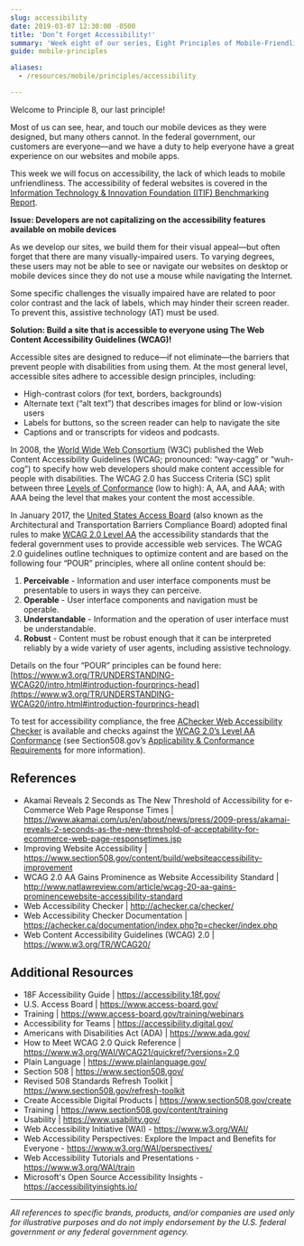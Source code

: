 ```yaml
---
slug: accessibility
date: 2019-03-07 12:30:00 -0500
title: 'Don’t Forget Accessibility!'
summary: 'Week eight of our series, Eight Principles of Mobile-Friendliness, covers accessibility, WCAG 2.0, and the four POUR principles that will make your accessible web content Perceivable, Operable, Understandable, and Robust.'
guide: mobile-principles

aliases:
  - /resources/mobile/principles/accessibility

---
```


Welcome to Principle 8, our last principle!

Most of us can see, hear, and touch our mobile devices as they were designed, but many others cannot. In the federal government, our customers are everyone—and we have a duty to help everyone have a great experience on our websites and mobile apps.

This week we will focus on accessibility, the lack of which leads to mobile unfriendliness. The accessibility of federal websites is covered in the [Information Technology & Innovation Foundation (ITIF) Benchmarking Report](https://itif.org/publications/2017/03/08/benchmarking-us-government-websites).

**Issue: Developers are not capitalizing on the accessibility features available on mobile devices**

As we develop our sites, we build them for their visual appeal—but often forget that there are many visually-impaired users. To varying degrees, these users may not be able to see or navigate our websites on desktop or mobile devices since they do not use a mouse while navigating the Internet.

Some specific challenges the visually impaired have are related to poor color contrast and the lack of labels, which may hinder their screen reader. To prevent this, assistive technology (AT) must be used.

**Solution: Build a site that is accessible to everyone using The Web Content Accessibility Guidelines (WCAG)!**

Accessible sites are designed to reduce—if not eliminate—the barriers that prevent people with disabilities from using them. At the most general level, accessible sites adhere to accessible design principles, including:

- High-contrast colors (for text, borders, backgrounds)
- Alternate text (“alt text”) that describes images for blind or low-vision users
- Labels for buttons, so the screen reader can help to navigate the site
- Captions and or transcripts for videos and podcasts.

In 2008, the [World Wide Web Consortium](https://www.w3.org/WAI/standards-guidelines/wcag/) (W3C) published the Web Content Accessibility Guidelines (WCAG; pronounced: “way-cagg” or “wuh-cog”) to specify how web developers should make content accessible for people with disabilities. The WCAG 2.0 has Success Criteria (SC) split between three [Levels of Conformance](https://www.w3.org/TR/UNDERSTANDING-WCAG20/conformance.html) (low to high): A, AA, and AAA; with AAA being the level that makes your content the most accessible.

In January 2017, the [United States Access Board](https://www.access-board.gov/) (also known as the Architectural and Transportation Barriers Compliance Board) adopted final rules to make [WCAG 2.0 Level AA](https://www.w3.org/WAI/WCAG21/quickref/?currentsidebar=%23col_overview&versions=2.0&levels=a%2Caaa#top) the accessibility standards that the federal government uses to provide accessible web services. The WCAG 2.0 guidelines outline techniques to optimize content and are based on the following four “POUR” principles, where all online content should be:

1. **Perceivable** - Information and user interface components must be presentable to users in ways they can perceive.
2. **Operable** - User interface components and navigation must be operable.
3. **Understandable** - Information and the operation of user interface must be understandable.
4. **Robust** - Content must be robust enough that it can be interpreted reliably by a wide variety of user agents, including assistive technology.

Details on the four “POUR” principles can be found here: [https://www.w3.org/TR/UNDERSTANDING-WCAG20/intro.html#introduction-fourprincs-head](https://www.w3.org/TR/UNDERSTANDING-WCAG20/intro.html#introduction-fourprincs-head)

To test for accessibility compliance, the free [AChecker Web Accessibility Checker](https://achecker.ca/checker/) is available and checks against the [WCAG 2.0’s Level AA Conformance](https://www.w3.org/WAI/WCAG21/quickref/?currentsidebar=%23col_overview&versions=2.0&levels=a%2Caaa#top) (see Section508.gov’s [Applicability & Conformance Requirements](https://www.section508.gov/create/applicability-conformance) for more information).

## References

- Akamai Reveals 2 Seconds as The New Threshold of Accessibility for e-Commerce Web Page Response Times | https://www.akamai.com/us/en/about/news/press/2009-press/akamai-reveals-2-seconds-as-the-new-threshold-of-acceptability-for-ecommerce-web-page-responsetimes.jsp
- Improving Website Accessibility | https://www.section508.gov/content/build/websiteaccessibility-improvement
- WCAG 2.0 AA Gains Prominence as Website Accessibility Standard | http://www.natlawreview.com/article/wcag-20-aa-gains-prominencewebsite-accessibility-standard
- Web Accessibility Checker | http://achecker.ca/checker/
- Web Accessibility Checker Documentation | https://achecker.ca/documentation/index.php?p=checker/index.php
- Web Content Accessibility Guidelines (WCAG) 2.0 | https://www.w3.org/TR/WCAG20/

## Additional Resources

- 18F Accessibility Guide | https://accessibility.18f.gov/
- U.S. Access Board | https://www.access-board.gov/
- Training | https://www.access-board.gov/training/webinars
- Accessibility for Teams | https://accessibility.digital.gov/
- Americans with Disabilities Act (ADA) | https://www.ada.gov/
- How to Meet WCAG 2.0 Quick Reference | https://www.w3.org/WAI/WCAG21/quickref/?versions=2.0
- Plain Language | https://www.plainlanguage.gov/
- Section 508 | https://www.section508.gov/
- Revised 508 Standards Refresh Toolkit | https://www.section508.gov/refresh-toolkit
- Create Accessible Digital Products | https://www.section508.gov/create
- Training | https://www.section508.gov/content/training
- Usability | https://www.usability.gov/
- Web Accessibility Initiative (WAI) - https://www.w3.org/WAI/
- Web Accessibility Perspectives: Explore the Impact and Benefits for Everyone - https://www.w3.org/WAI/perspectives/
- Web Accessibility Tutorials and Presentations - https://www.w3.org/WAI/train
- Microsoft's Open Source Accessibility Insights - https://accessibilityinsights.io/

---

_All references to specific brands, products, and/or companies are used only for illustrative purposes and do not imply endorsement by the U.S. federal government or any federal government agency._
